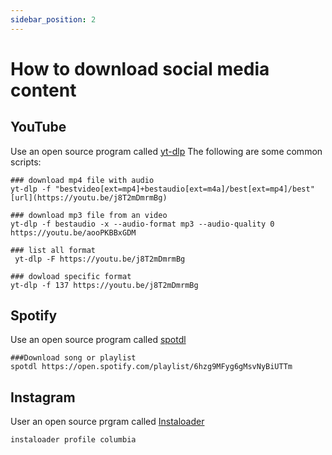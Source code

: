 ```yaml
---
sidebar_position: 2
---
```


# How to download social media content

## YouTube

Use an open source program called [yt-dlp](https://github.com/yt-dlp/yt-dlp)
The following are some common scripts:

```shell
### download mp4 file with audio
yt-dlp -f "bestvideo[ext=mp4]+bestaudio[ext=m4a]/best[ext=mp4]/best" [url](https://youtu.be/j8T2mDmrmBg)

### download mp3 file from an video 
yt-dlp -f bestaudio -x --audio-format mp3 --audio-quality 0 https://youtu.be/aooPKBBxGDM

### list all format
 yt-dlp -F https://youtu.be/j8T2mDmrmBg

### dowload specific format 
yt-dlp -f 137 https://youtu.be/j8T2mDmrmBg

```

## Spotify

Use an open source program called [spotdl](https://github.com/spotDL/spotify-downloader)

```shell
###Download song or playlist
spotdl https://open.spotify.com/playlist/6hzg9MFyg6gMsvNyBiUTTm 

```


## Instagram

User an open source prgram called [Instaloader](https://instaloader.github.io/basic-usage.html)

```shell
instaloader profile columbia

```